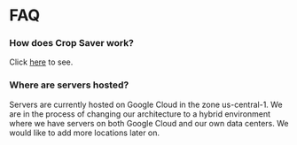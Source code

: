 # FAQ

### How does Crop Saver work?

Click [here](crop-saver) to see.

### Where are servers hosted?

Servers are currently hosted on Google Cloud in the zone us-central-1. We are in the process of changing our architecture to a hybrid environment where we have servers on both Google Cloud and our own data centers. We would like to add more locations later on.
